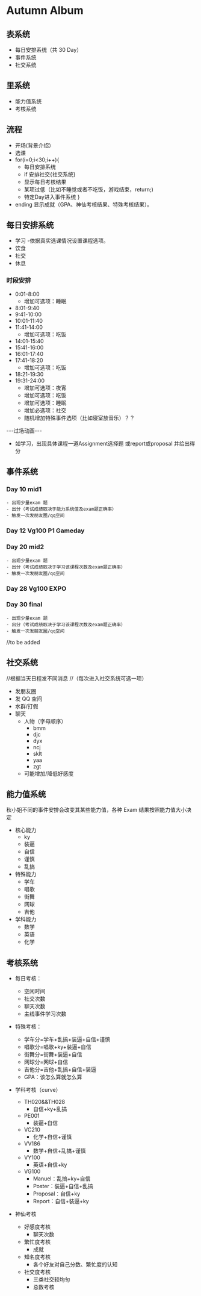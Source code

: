 # Autumn Album
## 表系统
+ 每日安排系统（共 30 Day）
+ 事件系统
+ 社交系统

## 里系统
+ 能力值系统
+ 考核系统


## 流程
- 开场(背景介绍）
- 选课
- for(i=0;i<30;i++){
	- 每日安排系统
	- if 安排社交{社交系统}
	- 显示每日考核结果
	- 某项过低（比如不睡觉或者不吃饭，游戏结束，return;)
	- 特定Day进入事件系统
}
- ending 显示成就（GPA、神仙考核结果、特殊考核结果）。


## 每日安排系统

- 学习
	-依据真实选课情况设置课程选项。
- 饮食
- 社交
- 休息
### 时段安排

- 0:01-8:00
  - 增加可选项：睡眠
- 8:01-9:40
- 9:41-10:00
- 10:01-11:40
- 11:41-14:00
  - 增加可选项：吃饭
- 14:01-15:40
- 15:41-16:00
- 16:01-17:40
- 17:41-18:20
  - 增加可选项：吃饭
- 18:21-19:30
- 19:31-24:00
  - 增加可选项：夜宵
  - 增加可选项：吃饭
  - 增加可选项：睡眠
  - 增加必选项：社交
  - 随机增加特殊事件选项（比如寝室放音乐）？？

  
---过场动画---
- 如学习，出现具体课程一道Assignment选择题 或report或proposal 并给出得分

  
   
## 事件系统
### Day 10 mid1
	- 出现少量exam 题
	- 出分（考试成绩取决于能力系统值及exam题正确率）
	- 触发一次发朋友圈/qq空间

### Day 12 Vg100 P1 Gameday

### Day 20 mid2
	- 出现少量exam 题
	- 出分（考试成绩取决于学习该课程次数及exam题正确率）
	- 触发一次发朋友圈/qq空间

### Day 28 Vg100 EXPO

### Day 30 final
	- 出现少量exam 题
	- 出分（考试成绩取决于学习该课程次数及exam题正确率）
	- 触发一次发朋友圈/qq空间
//to be added


  
## 社交系统
//根据当天日程发不同消息
//（每次进入社交系统可选一项）
- 发朋友圈
- 发 QQ 空间
- 水群/打假
- 聊天
  - 人物（字母顺序）
    - bmm
    - djc
    - dyx
    - ncj
    - sklt
    - yaa
    - zgt
  - 可能增加/降低好感度
  
## 能力值系统
秋小姐不同的事件安排会改变其某些能力值，各种 Exam 结果按照能力值大小决定

- 核心能力
  - ky
  - 装逼
  - 自信
  - 谨慎
  - 乱搞
- 特殊能力
  - 学车
  - 唱歌
  - 街舞
  - 网球
  - 吉他
- 学科能力
  - 数学
  - 英语
  - 化学
  
  
  
## 考核系统

- 每日考核：

  - 空闲时间
  - 社交次数
  - 聊天次数
  - 主线事件学习次数

- 特殊考核：
  - 学车分=学车+乱搞+装逼+自信+谨慎
  - 唱歌分=唱歌+ky+装逼+自信
  - 街舞分=街舞+装逼+自信
  - 网球分=网球+自信
  - 吉他分=吉他+乱搞+自信+装逼
  - GPA：该怎么算就怎么算
- 学科考核（curve）
  - TH020&&TH028
    - 自信+ky+乱搞
  - PE001
    - 装逼+自信
  - VC210
    - 化学+自信+谨慎
  - VV186
    - 数学+自信+乱搞+谨慎
  - VY100
    - 英语+自信+ky
  - VG100
    - Manuel：乱搞+ky+自信
    - Poster：装逼+自信+乱搞
    - Proposal：自信+ky
    - Report：自信+装逼+ky
- 神仙考核
  - 好感度考核
    - 聊天次数
  - 繁忙度考核
    - 成就
  - 知名度考核
    - 各个好友对自己分数、繁忙度的认知
  - 社交度考核
    - 三类社交较均匀
    - 总数考核

